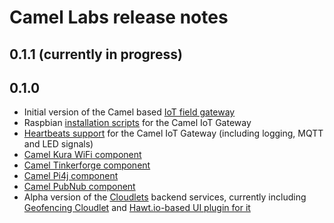 # Camel Labs release notes

## 0.1.1 (currently in progress)

## 0.1.0

- Initial version of the Camel based [IoT field gateway](https://github.com/camel-labs/camel-labs/tree/master/iot#camel-iot-gateway)
- Raspbian [installation scripts](https://github.com/camel-labs/camel-labs/tree/master/iot#installing-gateway-on-the-raspbian) for the Camel IoT Gateway
- [Heartbeats support](https://github.com/camel-labs/camel-labs/tree/master/iot#device-heartbeats) for the Camel IoT Gateway (including logging, MQTT and LED signals)
- [Camel Kura WiFi component](https://github.com/camel-labs/camel-labs/tree/master/iot#camel-kura-wifi-component)
- [Camel Tinkerforge component](https://github.com/camel-labs/camel-labs/tree/master/iot#camel-tinkerforge-component)
- [Camel Pi4j component](https://github.com/camel-labs/camel-labs/tree/master/iot#camel-pi4j-component)
- [Camel PubNub component](https://github.com/camel-labs/camel-labs/tree/master/iot#camel-pubnub-component)
- Alpha version of the [Cloudlets](https://github.com/camel-labs/camel-labs/tree/master/iot#cloudlets) backend services, currently including [Geofencing Cloudlet](https://github.com/camel-labs/camel-labs/tree/master/iot/cloudlet/geofencing) and [Hawt.io-based UI plugin for it](https://github.com/camel-labs/camel-labs/tree/master/iot/cloudlet/geofencing)
